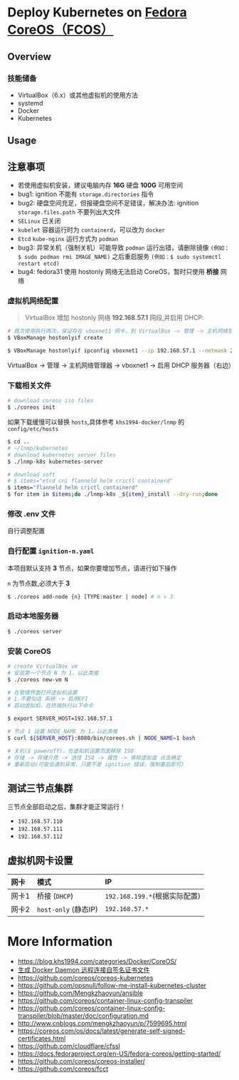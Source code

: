 # Deploy Kubernetes on [Fedora CoreOS（FCOS）](https://getfedora.org/en/coreos/download/)

## Overview

### 技能储备

* VirtualBox（6.x）或其他虚拟机的使用方法
* systemd
* Docker
* Kubernetes

## Usage

## 注意事项

* 若使用虚拟机安装，建议电脑内存 **16G** 硬盘 **100G** 可用空间
* bug1: ignition 不能有 `storage.directories` 指令
* bug2: 硬盘空间充足，但报硬盘空间不足错误，解决办法: ignition `storage.files.path` 不要列出大文件
* `SELinux` 已关闭
* `kubelet` 容器运行时为 `containerd`，可以改为 `docker`
* `Etcd` `kube-nginx` 运行方式为 `podman`
* bug3: 异常关机（强制关机）可能导致 `podman` 运行出错，请删除镜像 `(例如：$ sudo podman rmi IMAGE_NAME)` 之后重启服务 `(例如：$ sudo systemctl restart etcd)`
* bug4: fedora31 使用 hostonly 网络无法启动 CoreOS，暂时只使用 **桥接** 网络

### 虚拟机网络配置

> VirtualBox 增加 hostonly 网络 **192.168.57.1** 网段,并启用 DHCP:

```bash
# 首次使用执行两次，保证存在 vboxnet1 网卡，到 VirtualBox -> 管理 -> 主机网络管理器 查看
$ VBoxManage hostonlyif create

$ VBoxManage hostonlyif ipconfig vboxnet1 --ip 192.168.57.1 --netmask 255.255.255.0
```

VirtualBox -> 管理 -> 主机网络管理器 -> vboxnet1 -> 启用 DHCP 服务器（右边）

### 下载相关文件

```bash
# download coreos iso files
$ ./coreos init
```

如果下载缓慢可以替换 `hosts`,具体参考 `khs1994-docker/lnmp` 的 `config/etc/hosts`

```bash
$ cd ..
# ~/lnmp/kubernetes
# download kubernetes server files
$ ./lnmp-k8s kubernetes-server

# download soft
# $ items="etcd cni flanneld helm crictl containerd"
$ items="flanneld helm crictl containerd"
$ for item in $items;do ./lnmp-k8s _${item}_install --dry-run;done
```

### 修改 .env 文件

自行调整配置

### 自行配置 `ignition-n.yaml`

本项目默认支持 **3** 节点，如果你要增加节点，请进行如下操作

`n` 为节点数,必须大于 **3**

```bash
$ ./coreos add-node {n} [TYPE:master | node] # n > 3
```

### 启动本地服务器

```bash
$ ./coreos server
```

### 安装 CoreOS

```bash
# create VirtualBox vm
# 安装第一个节点 N 为 1，以此类推
$ ./coreos new-vm N

# 在管理界面打开虚拟机设置
# 1.不要勾选 系统 -> 启用EFI
# 启动虚拟机，在终端执行以下命令

$ export SERVER_HOST=192.168.57.1

# 节点 1 设置 NODE_NAME 为 1，以此类推
$ curl ${SERVER_HOST}:8080/bin/coreos.sh | NODE_NAME=1 bash

# 关机($ poweroff)，在虚拟机设置页面移除 ISO
# 存储 -> 存储介质 -> 选住 ISO -> 属性 -> 移除虚拟盘 点击确定
# 重新启动(可能会遇到异常，只要不是 ignition 错误，强制重启即可)
```

## 测试三节点集群

三节点全部启动之后，集群才能正常运行！

* `192.168.57.110`
* `192.168.57.111`
* `192.168.57.112`

## 虚拟机网卡设置

| 网卡    | 模式                  | IP              |
| :----- | :-------------        |:------          |
| 网卡1   | 桥接 (`DHCP`)         | `192.168.199.*`(根据实际配置) |
| 网卡2   | `host-only` (静态IP)  | `192.168.57.*`  |

# More Information

* https://blog.khs1994.com/categories/Docker/CoreOS/
* [生成 Docker Daemon 远程连接自签名证书文件](https://blog.khs1994.com/docker/dockerd.html)
* https://github.com/coreos/coreos-kubernetes
* https://github.com/opsnull/follow-me-install-kubernetes-cluster
* https://github.com/Mengkzhaoyun/ansible
* https://github.com/coreos/container-linux-config-transpiler
* https://github.com/coreos/container-linux-config-transpiler/blob/master/doc/configuration.md
* http://www.cnblogs.com/mengkzhaoyun/p/7599695.html
* https://coreos.com/os/docs/latest/generate-self-signed-certificates.html
* https://github.com/cloudflare/cfssl
* https://docs.fedoraproject.org/en-US/fedora-coreos/getting-started/
* https://github.com/coreos/coreos-installer/
* https://github.com/coreos/fcct
